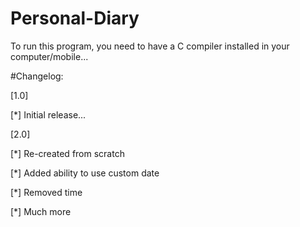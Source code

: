 # Personal-Diary
To run this program, you need to have a C compiler installed in your computer/mobile...

#Changelog:

[1.0]

[*] Initial release...

[2.0]

[*] Re-created from scratch

[*] Added ability to use custom date

[*] Removed time

[*] Much more


